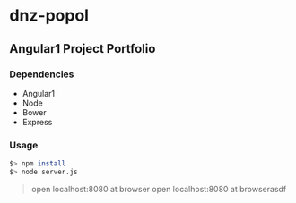 # dnz-popol

## Angular1 Project Portfolio

### Dependencies
- Angular1
- Node
- Bower 
- Express

### Usage
```sh
$> npm install
$> node server.js
```

>open localhost:8080 at browser
> open localhost:8080 at browserasdf
